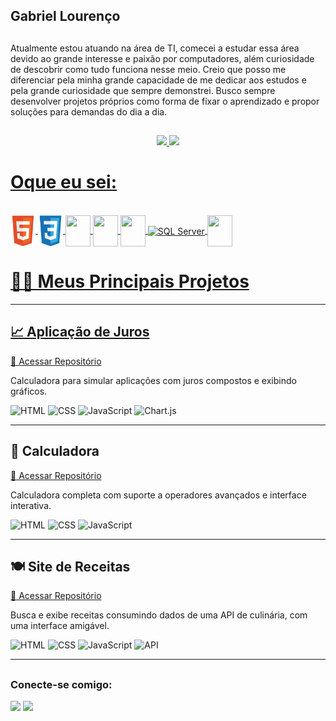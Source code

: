 ## Gabriel Lourenço
## 
Atualmente estou atuando na área de TI, comecei a estudar essa área devido ao grande interesse e paixão por computadores, além curiosidade de descobrir como tudo funciona nesse meio. Creio que posso me diferenciar pela minha grande capacidade de me dedicar aos estudos e pela grande curiosidade que sempre demonstrei. Busco sempre desenvolver projetos próprios como forma de fixar o aprendizado e propor soluções para demandas do dia a dia.

## 

<div align="center">
  <a href="https://github.com/GabrielLF1802">
  <img height="180em" src="https://github-readme-stats.vercel.app/api?username=GabrielLF1802&show_icons=true&theme=transparent"/>
  <img height="180em" src="https://github-readme-stats.vercel.app/api/top-langs/?username=GabrielLF1802&layout=compact&langs_count=7&theme=transparent"/>
</div>

##

# Oque eu sei:

<div style="display: inline_block"><br>     
  <img align="center" alt="HTML" height="50" width="40" src="https://raw.githubusercontent.com/devicons/devicon/master/icons/html5/html5-original.svg">
  <img align="center" alt="CSS" height="50" width="40" src="https://raw.githubusercontent.com/devicons/devicon/master/icons/css3/css3-original.svg">
   <img align="center" height="50" width="40" src="https://cdn.jsdelivr.net/gh/devicons/devicon/icons/javascript/javascript-original.svg" >
  <img align="center" height="50" width="40" src="https://cdn.jsdelivr.net/gh/devicons/devicon/icons/mysql/mysql-original-wordmark.svg" >
  <img align="center" height="50" width="40" src="https://cdn.jsdelivr.net/gh/devicons/devicon/icons/nodejs/nodejs-original-wordmark.svg">
  <img align="center" height="50" width="40" src="https://img.icons8.com/color/48/microsoft-sql-server.png" alt="SQL Server"/>
  <img align="center" height="50" width="40" src="https://cdn.jsdelivr.net/gh/devicons/devicon/icons/python/python-original.svg">        
</div>

##
# 👨‍💻 Meus Principais Projetos

---

## 📈 Aplicação de Juros  
[🔗 Acessar Repositório](https://github.com/GabrielLF1802/Aplica-esJuros)

Calculadora para simular aplicações com juros compostos e exibindo gráficos.

![HTML](https://img.shields.io/badge/HTML5-E34F26?style=flat&logo=html5&logoColor=white)
![CSS](https://img.shields.io/badge/CSS3-1572B6?style=flat&logo=css3&logoColor=white)
![JavaScript](https://img.shields.io/badge/JavaScript-F7DF1E?style=flat&logo=javascript&logoColor=black)
![Chart.js](https://img.shields.io/badge/Chart.js-FF6384?style=flat&logo=chartdotjs&logoColor=white)

---

## 🧮 Calculadora  
[🔗 Acessar Repositório](https://github.com/GabrielLF1802/Calculadora)

Calculadora completa com suporte a operadores avançados e interface interativa.

![HTML](https://img.shields.io/badge/HTML5-E34F26?style=flat&logo=html5&logoColor=white)
![CSS](https://img.shields.io/badge/CSS3-1572B6?style=flat&logo=css3&logoColor=white)
![JavaScript](https://img.shields.io/badge/JavaScript-F7DF1E?style=flat&logo=javascript&logoColor=black)

---

## 🍽️ Site de Receitas  
[🔗 Acessar Repositório](https://github.com/GabrielLF1802/site-receitas)

Busca e exibe receitas consumindo dados de uma API de culinária, com uma interface amigável.

![HTML](https://img.shields.io/badge/HTML5-E34F26?style=flat&logo=html5&logoColor=white)
![CSS](https://img.shields.io/badge/CSS3-1572B6?style=flat&logo=css3&logoColor=white)
![JavaScript](https://img.shields.io/badge/JavaScript-F7DF1E?style=flat&logo=javascript&logoColor=black)
![API](https://img.shields.io/badge/API%20REST-FF6C37?style=flat&logo=api&logoColor=white)

---
##
### Conecte-se comigo:

<div>  
  <a href = "mailto:gabriellourencofaria@gmail.com"><img src="https://img.shields.io/badge/-Gmail-%23333?style=for-the-badge&logo=gmail&logoColor=red" target="_blank"></a>
  <a href="https://www.linkedin.com/in/gabriel-lourenço-97a833295" target="_blank"><img src="https://img.shields.io/badge/-LinkedIn-%230077B5?style=for-the-badge&logo=linkedin&logoColor=dark" target="_blank"></a> 
</div>

